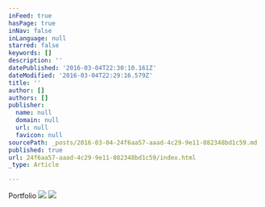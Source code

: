 ```yaml
---
inFeed: true
hasPage: true
inNav: false
inLanguage: null
starred: false
keywords: []
description: ''
datePublished: '2016-03-04T22:30:10.161Z'
dateModified: '2016-03-04T22:29:16.579Z'
title: ''
author: []
authors: []
publisher:
  name: null
  domain: null
  url: null
  favicon: null
sourcePath: _posts/2016-03-04-24f6aa57-aaad-4c29-9e11-082348bd1c59.md
published: true
url: 24f6aa57-aaad-4c29-9e11-082348bd1c59/index.html
_type: Article

---
```

Portfolio
![](https://the-grid-user-content.s3-us-west-2.amazonaws.com/2efed2e5-d59d-476c-9ad6-ad715539be62.jpg)
![](https://the-grid-user-content.s3-us-west-2.amazonaws.com/5aeacc71-9e04-4df4-84a8-9efb2b6df0e0.png)